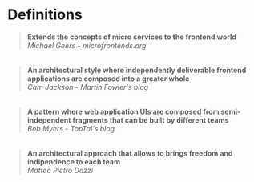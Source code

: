 # Definitions

> **Extends the concepts of micro services to the frontend world**  
> *Michael Geers* - *microfrontends.org*

> **An architectural style where independently deliverable frontend applications are composed into a greater whole**  
> *Cam Jackson* - *Martin Fowler's blog*

> **A pattern where web application UIs are composed from semi-independent fragments that can be built by different teams**  
> *Bob Myers* - *TopTal's blog*

> **An architectural approach that allows to brings freedom and indipendence to each team**  
> *Matteo Pietro Dazzi*


<style>
    blockquote {
        margin-bottom: 2rem;
    }
</style>